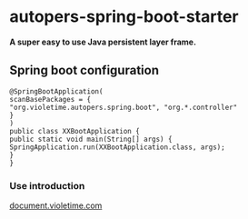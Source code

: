 # autopers-spring-boot-starter

**A super easy to use Java persistent layer frame.**

## Spring boot configuration
  
`@SpringBootApplication(`  
`scanBasePackages = {`   
`"org.violetime.autopers.spring.boot", "org.*.controller"`  
`}  `  
`)  `  
`public class XXBootApplication {`  
`public static void main(String[] args) {`  
`SpringApplication.run(XXBootApplication.class, args);`  
`}`  
`}`   


### Use introduction
[document.violetime.com](https://document.violetime.com/en-US/autopers/Start.html)  
